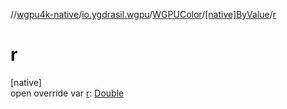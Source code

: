 //[wgpu4k-native](../../../../index.md)/[io.ygdrasil.wgpu](../../index.md)/[WGPUColor](../index.md)/[[native]ByValue](index.md)/[r](r.md)

# r

[native]\
open override var [r](r.md): [Double](https://kotlinlang.org/api/core/kotlin-stdlib/kotlin/-double/index.html)